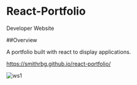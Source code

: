 # React-Portfolio
Developer Website

##Overview

A portfolio built with react to display applications.

https://smithrbg.github.io/react-portfolio/

![ws1](https://user-images.githubusercontent.com/81999910/134814231-ce728616-5f2c-4247-860c-bc46f54b0a1f.JPG)

